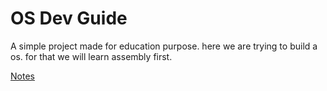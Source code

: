 # OS Dev Guide

A simple project made for education purpose. 
here we are trying to build a os. 
for that we will learn assembly first.

[Notes](Notes/README.md)
